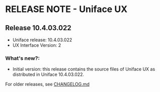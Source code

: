 # RELEASE NOTE - Uniface UX

## Release 10.4.03.022
- Uniface release: 10.4.03.022
- UX Interface Version: 2

### What's new?:
- Initial version: this release contains the source files of Uniface UX as distributed in Uniface 10.4.03.022.


For older releases, see [CHANGELOG.md](CHANGELOG.md)
